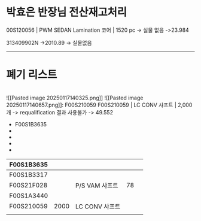 
# 박효은 반장님 전산재고처리
00S120056 | PWM SEDAN Lamination 코어 | 1520 pc
-> 실물 없음
->23.984

313409902N
->2010.89
-> 실물없음

---

# 폐기 리스트

|   |   |   |   |   |   |   |   |
|---|---|---|---|---|---|---|---|
![[Pasted image 20250117140325.png]]
![[Pasted image 20250117140657.png]]: F00S210059
F00S210059 | LC CONV 샤프트 | 2,000개
-> requalification 결과 사용불가 
-> 49.552

- F00S1B3635
-
-
- 
- 


| F00S1B3635 |      |             |     |     |
| ---------- | ---- | ----------- | --- | --- |
| F00S1B3317 |      |             |     |     |
| F00S21F028 |      | P/S VAM 샤프트 | 78  |     |
| F00S1A3440 |      |             |     |     |
| F00S210059 | 2000 | LC CONV 샤프트 |     |     |
|            |      |             |     |     |
